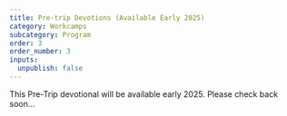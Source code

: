 ```yaml
---
title: Pre-trip Devotions (Available Early 2025)
category: Workcamps
subcategory: Program
order: 3
order_number: 3
inputs:
  unpublish: false
---
```

This Pre-Trip devotional will be available early 2025. Please check back soon…